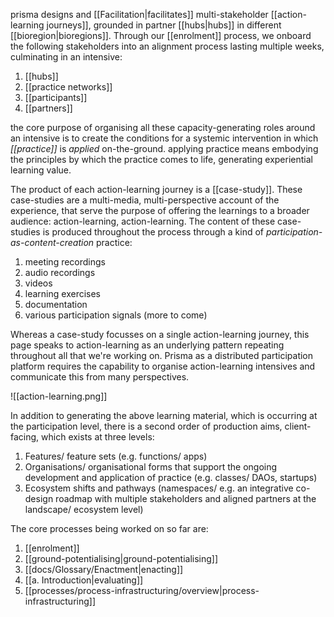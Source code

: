 prisma designs and [[Facilitation|facilitates]] multi-stakeholder [[action-learning journeys]], grounded in partner [[hubs|hubs]] in different [[bioregion|bioregions]]. Through our [[enrolment]] process, we onboard the following stakeholders into an alignment process lasting multiple weeks, culminating in an intensive:

1. [[hubs]]
2. [[practice networks]]
3. [[participants]]
4. [[partners]]

the core purpose of organising all these capacity-generating roles around an intensive is to create the conditions for a systemic intervention in which *[[practice]]* is *applied* on-the-ground. applying practice means embodying the principles by which the practice comes to life, generating experiential learning value. 

The product of each action-learning journey is a [[case-study]]. These case-studies are a multi-media, multi-perspective account of the experience, that serve the purpose of offering the learnings to a broader audience: action-learning, action-learning. The content of these case-studies is produced throughout the process through a kind of *participation-as-content-creation* practice:

1. meeting recordings
2. audio recordings
3. videos
4. learning exercises
5. documentation
6. various participation signals (more to come)

Whereas a case-study focusses on a single action-learning journey, this page speaks to action-learning as an underlying pattern repeating throughout all that we're working on. Prisma as a distributed participation platform requires the capability to organise action-learning intensives and communicate this from many perspectives. 

![[action-learning.png]]

In addition to generating the above learning material, which is occurring at the participation level, there is a second order of production aims, client-facing, which exists at three levels:

1. Features/ feature sets (e.g. functions/ apps)
2. Organisations/ organisational forms that support the ongoing development and application of practice (e.g. classes/ DAOs, startups)
3. Ecosystem shifts and pathways (namespaces/ e.g. an integrative co-design roadmap with multiple stakeholders and aligned partners at the landscape/ ecosystem level)

The core processes being worked on so far are:

1. [[enrolment]]
2. [[ground-potentialising|ground-potentialising]]
3. [[docs/Glossary/Enactment|enacting]]
4. [[a. Introduction|evaluating]]
5. [[processes/process-infrastructuring/overview|process-infrastructuring]]